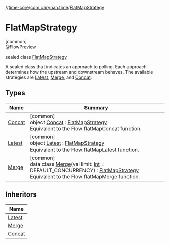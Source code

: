 //[time-core](../../../index.md)/[com.chrynan.time](../index.md)/[FlatMapStrategy](index.md)

# FlatMapStrategy

[common]\
@FlowPreview

sealed class [FlatMapStrategy](index.md)

A sealed class that indicates an approach to polling. Each approach determines how the upstream and downstream behaves. The available strategies are [Latest](-latest/index.md), [Merge](-merge/index.md), and [Concat](-concat/index.md).

## Types

| Name | Summary |
|---|---|
| [Concat](-concat/index.md) | [common]<br>object [Concat](-concat/index.md) : [FlatMapStrategy](index.md)<br>Equivalent to the Flow.flatMapConcat function. |
| [Latest](-latest/index.md) | [common]<br>object [Latest](-latest/index.md) : [FlatMapStrategy](index.md)<br>Equivalent to the Flow.flatMapLatest function. |
| [Merge](-merge/index.md) | [common]<br>data class [Merge](-merge/index.md)(val limit: [Int](https://kotlinlang.org/api/latest/jvm/stdlib/kotlin/-int/index.html) = DEFAULT_CONCURRENCY) : [FlatMapStrategy](index.md)<br>Equivalent to the Flow.flatMapMerge function. |

## Inheritors

| Name |
|---|
| [Latest](-latest/index.md) |
| [Merge](-merge/index.md) |
| [Concat](-concat/index.md) |
